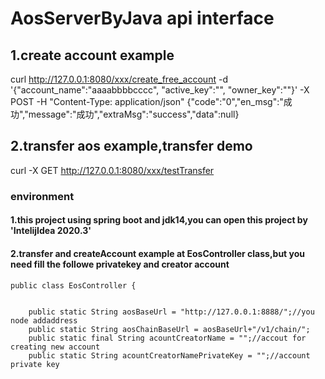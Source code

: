 # AosServerByJava api interface

## 1.create account example
curl http://127.0.0.1:8080/xxx/create_free_account -d '{"account_name":"aaaabbbbcccc", "active_key":"", "owner_key":""}' -X POST -H "Content-Type: application/json"
{"code":"0","en_msg":"成功","message":"成功","extraMsg":"success","data":null}


## 2.transfer aos example,transfer demo
curl -X GET http://127.0.0.1:8080/xxx/testTransfer


### environment
#### 1.this project using spring boot and jdk14,you can open this project by 'IntelijIdea 2020.3'
#### 2.transfer and createAccount example at EosController class,but you need fill the followe privatekey and creator account
```
public class EosController {


    public static String aosBaseUrl = "http://127.0.0.1:8888/";//you node addaddress
    public static String aosChainBaseUrl = aosBaseUrl+"/v1/chain/";
    public static final String acountCreatorName = "";//accout for creating new account
    public static String acountCreatorNamePrivateKey = "";//account private key
```
